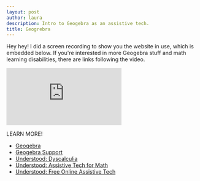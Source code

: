 ```yaml
---
layout: post
author: laura
description: Intro to Geogebra as an assistive tech.
title: Geogrebra
---
```

Hey hey! I did a screen recording to show you the website in use, which is embedded below. If you're interested in more Geogebra stuff and math learning disabilities, there are links following the video.

<iframe src="https://www.youtube.com/embed/yb2qYLCQiSw" frameborder="0" allow="accelerometer; autoplay; encrypted-media; gyroscope; picture-in-picture" allowfullscreen></iframe>

LEARN MORE!
- <a href="http://geogebra.org" target="_blank">Geogebra</a>
- <a href="http://wiki.geogebra.org" target="_blank">Geogebra Support</a>
- <a href="https://www.understood.org/pages/en/learning-thinking-differences/child-learning-disabilities/dyscalculia/" target="_blank">Understood: Dyscalculia</a>
- <a href="https://www.understood.org/en/school-learning/assistive-technology/assistive-technologies-basics/assistive-technology-for-math" target="_blank">Understood: Assistive Tech for Math</a>
- <a href="https://www.understood.org/en/school-learning/assistive-technology/finding-an-assistive-technology/free-assistive-technology-tools-on-the-web" target="_blank">Understood: Free Online Assistive Tech</a>


